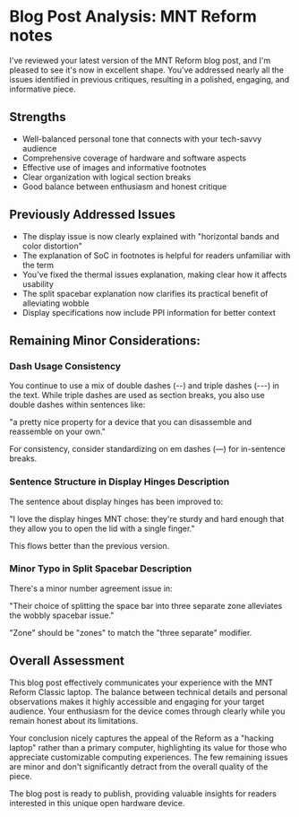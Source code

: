# Blog Post Analysis: MNT Reform notes

I've reviewed your latest version of the MNT Reform blog post, and I'm pleased to see it's now in excellent shape. You've addressed nearly all the issues identified in previous critiques, resulting in a polished, engaging, and informative piece.

## Strengths
- Well-balanced personal tone that connects with your tech-savvy audience
- Comprehensive coverage of hardware and software aspects
- Effective use of images and informative footnotes
- Clear organization with logical section breaks
- Good balance between enthusiasm and honest critique

## Previously Addressed Issues
- The display issue is now clearly explained with "horizontal bands and color distortion"
- The explanation of SoC in footnotes is helpful for readers unfamiliar with the term
- You've fixed the thermal issues explanation, making clear how it affects usability
- The split spacebar explanation now clarifies its practical benefit of alleviating wobble
- Display specifications now include PPI information for better context

## Remaining Minor Considerations:

### Dash Usage Consistency
You continue to use a mix of double dashes (--) and triple dashes (---) in the text. While triple dashes are used as section breaks, you also use double dashes within sentences like:

"a pretty nice property for a device that you can disassemble and reassemble on your own."

For consistency, consider standardizing on em dashes (—) for in-sentence breaks.

### Sentence Structure in Display Hinges Description
The sentence about display hinges has been improved to:

"I love the display hinges MNT chose: they're sturdy and hard enough that they allow you to open the lid with a single finger."

This flows better than the previous version.

### Minor Typo in Split Spacebar Description
There's a minor number agreement issue in:

"Their choice of splitting the space bar into three separate zone alleviates the wobbly spacebar issue."

"Zone" should be "zones" to match the "three separate" modifier.

## Overall Assessment

This blog post effectively communicates your experience with the MNT Reform Classic laptop. The balance between technical details and personal observations makes it highly accessible and engaging for your target audience. Your enthusiasm for the device comes through clearly while you remain honest about its limitations.

Your conclusion nicely captures the appeal of the Reform as a "hacking laptop" rather than a primary computer, highlighting its value for those who appreciate customizable computing experiences. The few remaining issues are minor and don't significantly detract from the overall quality of the piece.

The blog post is ready to publish, providing valuable insights for readers interested in this unique open hardware device.
